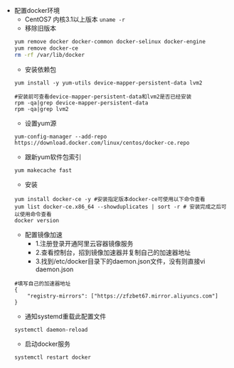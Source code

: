 - 配置docker环境
    - CentOS7  内核3.1以上版本 `uname -r`
    - 移除旧版本
    ```sh
    yum remove docker docker-common docker-selinux docker-engine 
    yum remove docker-ce
    rm -rf /var/lib/docker
    ```
    - 安装依赖包
    ```
    yum install -y yum-utils device-mapper-persistent-data lvm2         
    
    #安装前可查看device-mapper-persistent-data和lvm2是否已经安装 
    rpm -qa|grep device-mapper-persistent-data
    rpm -qa|grep lvm2
    ```
    - 设置yum源
    ```
    yum-config-manager --add-repo https://download.docker.com/linux/centos/docker-ce.repo
    ```
    - 跟新yum软件包索引
    ```
    yum makecache fast
    ```
    - 安装
    ```
    yum install docker-ce -y #安装指定版本docker-ce可使用以下命令查看
    yum list docker-ce.x86_64 --showduplicates | sort -r # 安装完成之后可以使用命令查看
    docker version
    ```
    - 配置镜像加速
        - 1.注册登录开通阿里云容器镜像服务 
        - 2.查看控制台，招到镜像加速器并复制自己的加速器地址 
        - 3.找到/etc/docker目录下的daemon.json文件，没有则直接vi daemon.json
    ```
    #填写自己的加速器地址 
    {
        "registry-mirrors": ["https://zfzbet67.mirror.aliyuncs.com"] 
    }
    ```
    - 通知systemd重载此配置文件
    ```
    systemctl daemon-reload
    ```
    - 启动docker服务
    ```
    systemctl restart docker
    ```